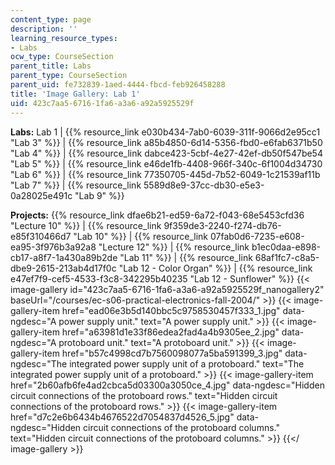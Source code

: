 ```yaml
---
content_type: page
description: ''
learning_resource_types:
- Labs
ocw_type: CourseSection
parent_title: Labs
parent_type: CourseSection
parent_uid: fe732839-1aed-4444-fbcd-feb926458288
title: 'Image Gallery: Lab 1'
uid: 423c7aa5-6716-1fa6-a3a6-a92a5925529f
---
```


**Labs:** Lab 1 | {{% resource_link e030b434-7ab0-6039-311f-9066d2e95cc1 "Lab 3" %}} | {{% resource_link a85b4850-6d14-5356-fbd0-e6fab6371b50 "Lab 4" %}} | {{% resource_link dabce423-5cbf-4e27-42ef-db50f547be54 "Lab 5" %}} | {{% resource_link e46de1fb-4408-966f-340c-6f1004d34730 "Lab 6" %}} | {{% resource_link 77350705-445d-7b52-6049-1c21539af11b "Lab 7" %}} | {{% resource_link 5589d8e9-37cc-db30-e5e3-0a28025e491c "Lab 9" %}}

**Projects:** {{% resource_link dfae6b21-ed59-6a72-f043-68e5453cfd36 "Lecture 10" %}} | {{% resource_link 9f359de3-2240-f274-db76-e85f310466d7 "Lab 10" %}} | {{% resource_link 07fab0d6-7235-e608-ea95-3f976b3a92a8 "Lecture 12" %}} | {{% resource_link b1ec0daa-e898-cb17-a8f7-1a430a89b2de "Lab 11" %}} | {{% resource_link 68af1fc7-c8a5-dbe9-2615-213ab4d17f0c "Lab 12 - Color Organ" %}} | {{% resource_link e47ef7f9-cef5-4533-f3c8-342295b40235 "Lab 12 - Sunflower" %}}
{{< image-gallery id="423c7aa5-6716-1fa6-a3a6-a92a5925529f_nanogallery2" baseUrl="/courses/ec-s06-practical-electronics-fall-2004/" >}}
{{< image-gallery-item href="ead06e3b5d140bbc5c9758530457f333_1.jpg" data-ngdesc="A power supply unit." text="A power supply unit." >}}
{{< image-gallery-item href="a63981d1e33f86edea2fad4a4b9305ee_2.jpg" data-ngdesc="A protoboard unit." text="A protoboard unit." >}}
{{< image-gallery-item href="b57c4998cd7b7560098077a5ba591399_3.jpg" data-ngdesc="The integrated power supply unit of a protoboard." text="The integrated power supply unit of a protoboard." >}}
{{< image-gallery-item href="2b60afb6fe4ad2cbca5d03300a3050ce_4.jpg" data-ngdesc="Hidden circuit connections of the protoboard rows." text="Hidden circuit connections of the protoboard rows." >}}
{{< image-gallery-item href="d7c2e6b6434b4676522d7054837d4526_5.jpg" data-ngdesc="Hidden circuit connections of the protoboard columns." text="Hidden circuit connections of the protoboard columns." >}}
{{</ image-gallery >}}